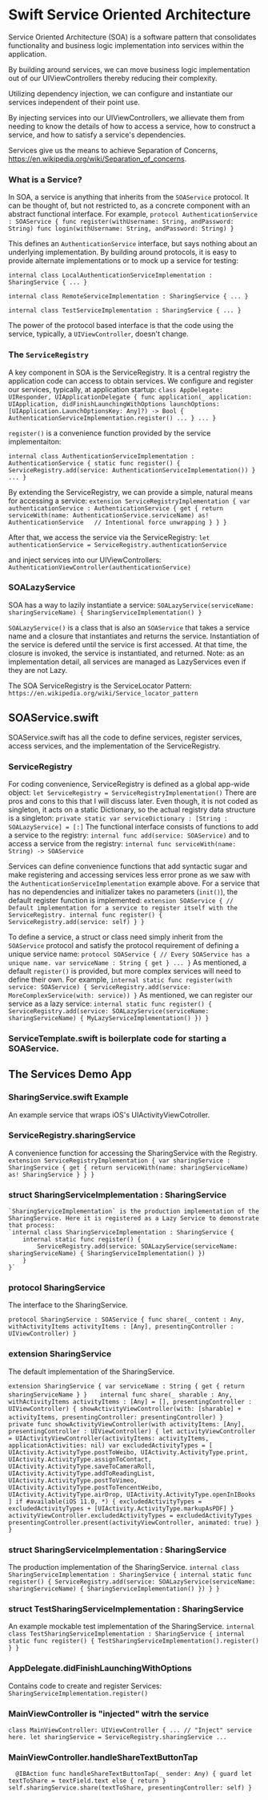# Swift Service Oriented Architecture

Service Oriented Architecture (SOA) is a software pattern that consolidates functionality and business logic implementation into services within the application.

By building around services, we can move business logic implementation out of our UIViewControllers thereby reducing their complexity.

Utilizing dependency injection, we can configure and instantiate our services independent of their point use.

By injecting services into our UIViewControllers, we allievate them from needing to know the details of how to access a service, how to construct a service, and how to satisfy a service's dependencies.

Services give us the means to achieve Separation of Concerns, https://en.wikipedia.org/wiki/Separation_of_concerns.

### What is a Service?
In SOA, a service is anything that inherits from the `SOAService` protocol. It can be thought of, but not restricted to, as a concrete component with an abstract functional interface. For example,
`protocol AuthenticationService : SOAService {
	func register(withUsername: String, andPassword: String)
	func login(withUsername: String, andPassword: String)
}`

This defines an `AuthenticationService` interface, but says nothing about an underlying implementation.  By building around protocols, it is easy to provide alternate implementations or to mock up a service for testing:

`internal class LocalAuthenticationServiceImplementation : SharingService { ... }`

`internal class RemoteServiceImplementation : SharingService { ... }`

`internal class TestServiceImplementation : SharingService { ... }`
 
 The power of the protocol based interface is that the code using the service, typically, a `UIViewController`, doesn't change.

### The `ServiceRegistry`
A key component in SOA is the ServiceRegistry. It is a central registry the application code can access to obtain services.  We configure and register our services, typically, at application startup: 
`class AppDelegate: UIResponder, UIApplicationDelegate {
	func application(_ application: UIApplication, didFinishLaunchingWithOptions launchOptions: [UIApplication.LaunchOptionsKey: Any]?) -> Bool {
		AuthenticationServiceImplementation.register()
		...
	}
	...
}`

`register()` is a convenience function provided by the service implementaiton:

`internal class AuthenticationServiceImplementation : AuthenticationService {
	static func register() {
		ServiceRegistry.add(service: AuthenticationServiceImplementation())
	}
	...
}`

By extending the ServiceRegistry, we can provide a simple, natural means for accessing a service:
`extension ServiceRegistryImplementation {
	var authenticationService : AuthenticationService {
		get {
			return serviceWith(name: AuthenticationService.serviceName) as! AuthenticationService	// Intentional force unwrapping
		}
	}
}`

After that, we access the service via the ServiceRegistry:
`let authenticationService = ServiceRegistry.authenticationService`

and inject services into our UIViewControllers:
`AuthenticationViewController(authenticationService)`

### SOALazyService
SOA has a way to lazily instantiate a service:
	`SOALazyService(serviceName: sharingServiceName) { SharingServiceImplementation() }`

`SOALazyService()` is a class that is also an `SOAService` that takes a service name and a closure that instantiates and returns the service. Instantiation of the service is defered until the service is first accessed. At that time, the closure is invoked, the service is instantiated, and returned.  Note: as an implementation detail, all services are managed as LazyServices even if they are not Lazy.

The SOA ServiceRegistry is the ServiceLocator Pattern: ``https://en.wikipedia.org/wiki/Service_locator_pattern``

## SOAService.swift
SOAService.swift has all the code to define services, register services, access services, and the implementation of the ServiceRegistry.

### ServiceRegistry
For coding convenience, ServiceRegistry is defined as a global app-wide object:
	`let ServiceRegistry = ServiceRegistryImplementation()`
There are pros and cons to this that I will discuss later. Even though, it is not coded as singleton, it acts on a static Dictionary, so the actual registry data structure is a singleton:
	`private static var serviceDictionary : [String : SOALazyService] = [:]`
The functional interface consists of functions to add a service to the registry:
	`internal func add(service: SOAService)`
and to access a service from the registry:
	`internal func serviceWith(name: String) -> SOAService`

Services can define convenience functions that add syntactic sugar and make registering and accessing services less error prone as we saw with the `AuthenticationServiceImplementation` example above.  For a service that has no dependencies and initializer takes no parameters (`init()`), the default register function is implemented:
	`extension SOAService {
		// Default implementation for a service to register itself with the ServiceRegistry.
		internal func register() {
			ServiceRegistry.add(service: self)
		}
	}`

To define a service, a struct or class need simply inherit from the `SOAService` protocol and satisfy the protocol requirement of defining a unique service name:
	`protocol SOAService {
		// Every SOAService has a unique name.
		var serviceName : String { get }
		...
	}`
As mentioned, a default `register()` is provided, but more complex services will need to define their own. For example,
	`internal static func register(with service: SOAService) {
		ServiceRegistry.add(service: MoreComplexService(with: service))
	}`
As mentioned, we can register our service as a lazy service:
	`internal static func register() {
		ServiceRegistry.add(service: SOALazyService(serviceName: sharingServiceName) { MyLazyServiceImplementation() })
	}`

### ServiceTemplate.swift is boilerplate code for starting a SOAService.

## The Services Demo App

### SharingService.swift Example
An example service that wraps iOS's UIActivityViewCotroller.

### ServiceRegistry.sharingService
A convenience function for accessing the SharingService with the Registry.
	`extension ServiceRegistryImplementation {
		var sharingService : SharingService {
			get {
				return serviceWith(name: sharingServiceName) as! SharingService
			}
		}
	}`

### struct SharingServiceImplementation : SharingService
	`SharingServiceImplementation` is the production implementation of the SharingService. Here it is registered as a Lazy Service to demonstrate that process:
	`internal class SharingServiceImplementation : SharingService {
		internal static func register() {
			ServiceRegistry.add(service: SOALazyService(serviceName: sharingServiceName) { SharingServiceImplementation() })
		}
	}`

### protocol SharingService
The interface to the SharingService.

`protocol SharingService : SOAService {
	func share(_ content : Any, withActivityItems activityItems : [Any], presentingController : UIViewController)
}`

### extension SharingService
The default implementation of the SharingService.

`extension SharingService {
	var serviceName : String { get { return sharingServiceName } }
`
`	internal func share(_ sharable : Any, withActivityItems activityItems : [Any] = [], presentingController : UIViewController) {
		showActivityViewController(with: [sharable] + activityItems, presentingController: presentingController)
	}
`
`	private func showActivityViewController(with activityItems: [Any], presentingController : UIViewController) {
		let activityViewController = UIActivityViewController(activityItems: activityItems, applicationActivities: nil)
		var excludedActivityTypes = [
			UIActivity.ActivityType.postToWeibo,
			UIActivity.ActivityType.print,
			UIActivity.ActivityType.assignToContact,
			UIActivity.ActivityType.saveToCameraRoll,
			UIActivity.ActivityType.addToReadingList,
			UIActivity.ActivityType.postToVimeo,
			UIActivity.ActivityType.postToTencentWeibo,
			UIActivity.ActivityType.airDrop,
			UIActivity.ActivityType.openInIBooks
		]
		if #available(iOS 11.0, *) {
			excludedActivityTypes = excludedActivityTypes + [UIActivity.ActivityType.markupAsPDF]
		}
		activityViewController.excludedActivityTypes = excludedActivityTypes
		presentingController.present(activityViewController, animated: true)
    }
}`

### struct SharingServiceImplementation : SharingService
The production implementation of the SharingService.
`internal class SharingServiceImplementation : SharingService {
	internal static func register() {
		ServiceRegistry.add(service: SOALazyService(serviceName: sharingServiceName) { SharingServiceImplementation() })
	}
}
`

### struct TestSharingServiceImplementation : SharingService
An example mockable test implementation of the SharingService.
`internal class TestSharingServiceImplementation : SharingService {
	internal static func register() {
		TestSharingServiceImplementation().register()
	}
}`

### AppDelegate.didFinishLaunchingWithOptions
Contains code to create and register Services:
`	SharingServiceImplementation.register()
`

### MainViewController is "injected" witrh the service
`class MainViewController: UIViewController {
	...
	// "Inject" service here.
	let sharingService = ServiceRegistry.sharingService
	...
`

### MainViewController.handleShareTextButtonTap
`	@IBAction func handleShareTextButtonTap(_ sender: Any) {
		guard let textToShare = textField.text else {
			return
		}
		self.sharingService.share(textToShare, presentingController: self)
	}
`
